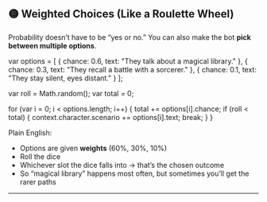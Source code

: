 ## 🟡 Weighted Choices (Like a Roulette Wheel)

Probability doesn’t have to be “yes or no.” You can also make the bot **pick between multiple options**.

var options = \[
{ chance: 0.6, text: "They talk about a magical library." },
{ chance: 0.3, text: "They recall a battle with a sorcerer." },
{ chance: 0.1, text: "They stay silent, eyes distant." }
];

var roll = Math.random();
var total = 0;

for (var i = 0; i < options.length; i++) {
total += options\[i].chance;
if (roll < total) {
context.character.scenario += options\[i].text;
break;
}
}

Plain English:

* Options are given **weights** (60%, 30%, 10%)
* Roll the dice
* Whichever slot the dice falls into → that’s the chosen outcome
* So “magical library” happens most often, but sometimes you’ll get the rarer paths

---
